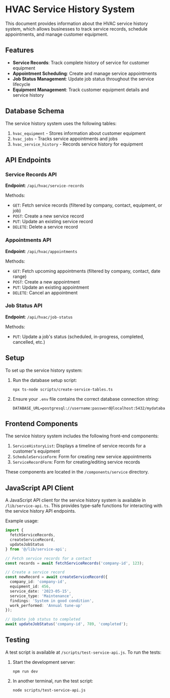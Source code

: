 # HVAC Service History System

This document provides information about the HVAC service history system, which allows businesses to track service records, schedule appointments, and manage customer equipment.

## Features

- **Service Records**: Track complete history of service for customer equipment
- **Appointment Scheduling**: Create and manage service appointments
- **Job Status Management**: Update job status throughout the service lifecycle
- **Equipment Management**: Track customer equipment details and service history

## Database Schema

The service history system uses the following tables:

1. `hvac_equipment` - Stores information about customer equipment
2. `hvac_jobs` - Tracks service appointments and jobs
3. `hvac_service_history` - Records service history for equipment

## API Endpoints

### Service Records API

**Endpoint**: `/api/hvac/service-records`

Methods:
- `GET`: Fetch service records (filtered by company, contact, equipment, or job)
- `POST`: Create a new service record
- `PUT`: Update an existing service record
- `DELETE`: Delete a service record

### Appointments API

**Endpoint**: `/api/hvac/appointments`

Methods:
- `GET`: Fetch upcoming appointments (filtered by company, contact, date range)
- `POST`: Create a new appointment
- `PUT`: Update an existing appointment
- `DELETE`: Cancel an appointment

### Job Status API

**Endpoint**: `/api/hvac/job-status`

Methods:
- `PUT`: Update a job's status (scheduled, in-progress, completed, cancelled, etc.)

## Setup

To set up the service history system:

1. Run the database setup script:
   ```
   npx ts-node scripts/create-service-tables.ts
   ```

2. Ensure your `.env` file contains the correct database connection string:
   ```
   DATABASE_URL=postgresql://username:password@localhost:5432/mydatabase
   ```

## Frontend Components

The service history system includes the following front-end components:

1. `ServiceHistoryList`: Displays a timeline of service records for a customer's equipment
2. `ScheduleServiceForm`: Form for creating new service appointments
3. `ServiceRecordForm`: Form for creating/editing service records

These components are located in the `/components/service` directory.

## JavaScript API Client

A JavaScript API client for the service history system is available in `/lib/service-api.ts`. This provides type-safe functions for interacting with the service history API endpoints.

Example usage:

```typescript
import { 
  fetchServiceRecords, 
  createServiceRecord, 
  updateJobStatus 
} from '@/lib/service-api';

// Fetch service records for a contact
const records = await fetchServiceRecords('company-id', 123);

// Create a service record
const newRecord = await createServiceRecord({
  company_id: 'company-id',
  equipment_id: 456,
  service_date: '2023-05-15',
  service_type: 'Maintenance',
  findings: 'System in good condition',
  work_performed: 'Annual tune-up'
});

// Update job status to completed
await updateJobStatus('company-id', 789, 'completed');
```

## Testing

A test script is available at `/scripts/test-service-api.js`. To run the tests:

1. Start the development server:
   ```
   npm run dev
   ```

2. In another terminal, run the test script:
   ```
   node scripts/test-service-api.js
   ```